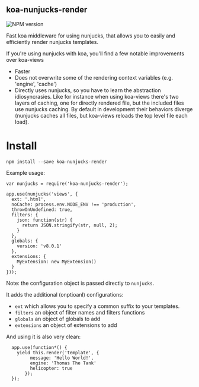 koa-nunjucks-render
------------

![NPM version](https://badge.fury.io/js/koa-nunjucks-render.svg)

Fast koa middleware for using nunjucks, that allows you to easily and efficiently render nunjucks templates.


If you're using nunjucks with koa, you'll find a few notable improvements over koa-views

* Faster
* Does not overwrite some of the rendering context variables (e.g. 'engine', 'cache')
* Directly uses nunjucks, so you have to learn the abstraction idiosyncrasies.
   Like for instance when using koa-views there's two layers of caching, one for
   directly rendered file, but the included files use nunjucks caching. By default
   in development their behaviors diverge (nunjucks caches all files, but
     koa-views reloads the top level file each load).

Install
=======

    npm install --save koa-nunjucks-render


Example usage:

    var nunjucks = require('koa-nunjucks-render');

    app.use(nunjucks('views', {
      ext: '.html',
      noCache: process.env.NODE_ENV !== 'production',
      throwOnUndefined: true,
      filters: {
        json: function(str) {
          return JSON.stringify(str, null, 2);
        }
      },
      globals: {
        version: 'v8.0.1'
      },
      extensions: {
        MyExtension: new MyExtension()
      }
    }));

Note: the configuration object is passed directly to `nunjucks`.

It adds the additional (onptioanl) configurations:

*  `ext` which allows you to specify a common suffix to your templates.
*  `filters` an object of filter names and filters functions
*  `globals` an object of globals to add
*  `extensions` an object of extensions to add


And using it is also very clean:

      app.use(function*() {
        yield this.render('template', {
             message: 'Hello World!',
             engine: 'Thomas The Tank'
             helicopter: true
           });
      });
